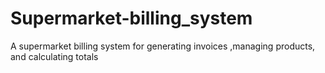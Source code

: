 # Supermarket-billing_system
A supermarket billing system for generating invoices ,managing products, and calculating totals

